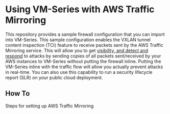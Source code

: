 # Using VM-Series with AWS Traffic Mirroring
This repository provides a sample firewall configuration that you can import into VM-Series. This sample configuration enables the VXLAN tunnel content inspection (TCI) feature to receive packets sent by the AWS Traffic Mirroring service. This will allow you to get [visibility, and detect and respond](https://live.paloaltonetworks.com) to attacks by sending copies of all packets sent/received by your AWS instances to VM-Series without putting the firewall inline. Putting the VM-Series inline with the traffic flow will allow you actually prevent attacks in real-time. You can also use this capability to run a security lifecycle report (SLR) on your public cloud deployment. 


## How To
Steps for setting up AWS Traffic Mirroring
